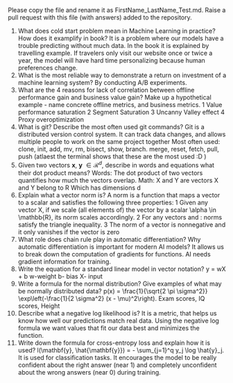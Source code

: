 Please copy the file and rename it as FirstName_LastName_Test.md. Raise a pull request with this file (with answers) added to the repository. 

1. What does cold start problem mean in Machine Learning in practice? How does it examplify in book?
It is a problem where our models have a trouble predicting without much data. In the book it is explained by travelling example. If travelers only visit our website once or twice a year, the model will have hard time personalizing because human preferences change.
2. What is the most reliable way to demonstrate a return on investment of a machine learning system?
By conducting A/B experiments.
3. What are the 4 reasons for lack of correlation between offline performance gain and business value gain? Make up a hypothetical example - name concrete offline metrics, and business metrics. 
1 Value performance saturation
2 Segment Saturation
3 Uncanny Valley effect
4 Proxy overoptimization
4. What is git? Describe the most often used git commands?
Git is a distributed version control system. It can track data changes, and allows multiple people to work on the same project together
Most often used: clone, init, add, mv, rm, bisect, show, branch. merge, reset, fetch, pull, push  (atlaest the terminal shows that these are the most used :D )
5. Given two vectors $\mathbf{x}$, $\mathbf{y}$ $\in \mathcal{R}^{d}$, describe in words and equations what their dot product means?
Words:
The dot product of two vectors quantifies how much the vectors overlap.
Math:
X and Y are vectors
X and Y belong to R
Which has dimensions d
6. Explain what a vector norm is?
A norm is a function that maps a vector to a scalar and satisfies the following three properties:
1 Given any vector X, if we scale (all elements of) the vector by a scalar \alpha \in \mathbb{R}, its norm scales accordingly.
2 For any vectors  and : norms satisfy the triangle inequality.
3 The norm of a vector is nonnegative and it only vanishes if the vector is zero
7. What role does chain rule play in automatic differentiation? Why automatic differentiation is important for modern AI
models?
It allows us to break down the computation of gradients for functions. AI needs gradient information for training.
8. Write the equation for a standard linear model in vector notation?
y = wX + b
w-weight
b- bias
X- input
9. Write a formula for the normal distribution? Give examples of what may be normally distributed data? 
p(x) = \frac{1}{\sqrt{2 \pi \sigma^2}} \exp\left(-\frac{1}{2 \sigma^2} (x - \mu)^2\right).
Exam scores, IQ scores, Height
10. Describe what a negative log likelihood is?
It is a metric, that helps us know how well our predictions match real data. Using the negative log formula we want values that fit our data best and minimizes the function.
11. Write down the formula for cross-entropy loss and explain how it is used?
l(\mathbf{y}, \hat{\mathbf{y}}) = - \sum_{j=1}^q y_j \log \hat{y}_j.
It is used for classification tasks. It encourages the model to be really confident about the right answer (near 1) and completely unconfident about the wrong answers (near 0) during training.
